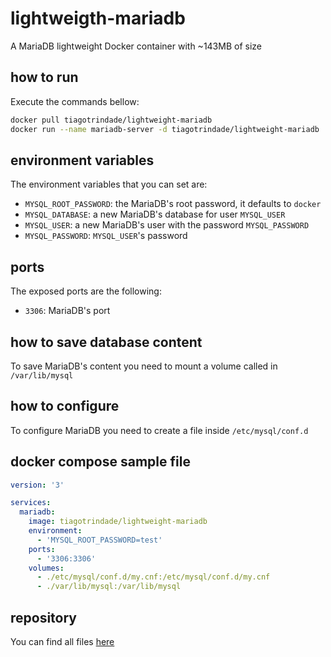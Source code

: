 # lightweigth-mariadb
A MariaDB lightweight Docker container with ~143MB of size

## how to run
Execute the commands bellow:
```bash
docker pull tiagotrindade/lightweight-mariadb
docker run --name mariadb-server -d tiagotrindade/lightweight-mariadb
```

## environment variables
The environment variables that you can set are:
* `MYSQL_ROOT_PASSWORD`: the MariaDB's root password, it defaults to `docker`
* `MYSQL_DATABASE`: a new MariaDB's database for user `MYSQL_USER`
* `MYSQL_USER`: a new MariaDB's user with the password `MYSQL_PASSWORD`
* `MYSQL_PASSWORD`: `MYSQL_USER`'s password

## ports
The exposed ports are the following:
* `3306`: MariaDB's port

## how to save database content
To save MariaDB's content you need to mount a volume called in `/var/lib/mysql`

## how to configure
To configure MariaDB you need to create a file inside `/etc/mysql/conf.d`

## docker compose sample file
```yaml
version: '3'

services:
  mariadb:
    image: tiagotrindade/lightweight-mariadb
    environment:
      - 'MYSQL_ROOT_PASSWORD=test'
    ports:
      - '3306:3306'
    volumes:
      - ./etc/mysql/conf.d/my.cnf:/etc/mysql/conf.d/my.cnf
      - ./var/lib/mysql:/var/lib/mysql
```

## repository
You can find all files [here](https://github.com/TiagoCavalcanteTrindade/lightweight-mariadb)